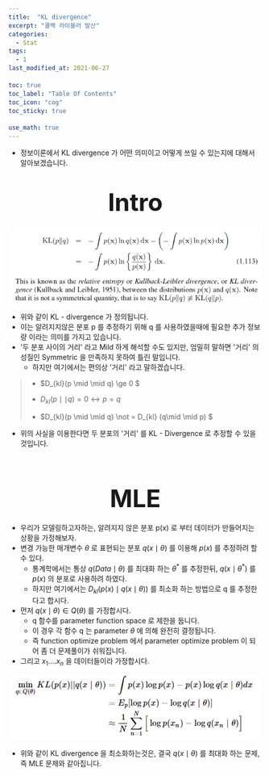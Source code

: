 ```yaml
---
title:  "KL divergence"
excerpt: "쿨백 라이블러 발산"
categories:
  - Stat
tags:
  - 1
last_modified_at: 2021-06-27

toc: true
toc_label: "Table Of Contents"
toc_icon: "cog"
toc_sticky: true

use_math: true
---
```


- 정보이론에서 KL divergence 가 어떤 의미이고 어떻게 쓰일 수 있는지에 대해서 알아보겠습니다. 

# <center><font size="10">Intro</font></center>

![png](/assets/images/Stat/4_1.png)

- 위와 같이 KL - divergence 가 정의됩니다. 
- 이는 알려지지않은 분포 p 를 추정하기 위해 q 를 사용하였을때에 필요한 추가 정보량 이라는 의미를 가지고 있습니다. 
- '두 분포 사이의 거리' 라고 Mild 하게 해석할 수도 있지만, 엄밀히 말하면 '거리' 의 성질인 Symmetric 을 만족하지 못하여 틀린 말입니다. 
  - 하지만 여기에서는 편의상 '거리' 라고 말하겠습니다.

> - $D_{kl}(p \mid \mid q) \ge 0 $
>
> - $D_{kl}(p \mid \mid q) = 0  \leftrightarrow p =q$
>
> - $D_{kl}(p \mid \mid q) \not = D_{kl} (q\mid \mid p) $ 

- 위의 사실을 이용한다면 두 분포의 '거리' 를 KL - Divergence 로 추정할 수 있을것입니다. 

<br>

# <center><font size="10">MLE </font></center>

- 우리가 모델링하고자하는, 알려지지 않은 분포 p(x) 로 부터 데이터가 만들어지는 상황을 가정해보자. 
- 변경 가능한 매개변수 $\theta$ 로 표현되는 분포 $q(x\mid \theta)$ 를 이용해 $p(x)$ 를 추정하려 할 수 있다.
  - 통계학에서는 통상 $q(Data \mid \theta)$ 를 최대화 하는 $\theta ^*$ 를 추정한뒤, $q(x\mid \theta^*)$ 를 $p(x)$ 의 분포로 사용하려 하였다.
  - 하지만 여기에서는 $D_{kl}(p(x) \mid q(x\mid \theta))$ 를 최소화 하는 방법으로 q 를 추정한다고 합시다. 
- 먼저 $q(x\mid \theta)\in Q(\theta)$ 를 가정합시다.
  - q 함수를 parameter function space 로 제한을 둡니다. 
  - 이 경우 각 함수 q 는 parameter $\theta$ 에 의해 완전히 결정됩니다. 
  - 즉 function optimize problem 에서 parameter optimize problem 이 되어 좀 더 문제풀이가 쉬워집니다. 
- 그리고 $x_1 .... x_n$ 을 데이터들이라 가정합시다. 

![png](/assets/images/Stat/4_2.png)

- 위와 같이 KL divergence 을 최소화하는것은, 결국 $q(x\mid \theta)$ 를 최대화 하는 문제, 즉 MLE  문제와 같아집니다.

